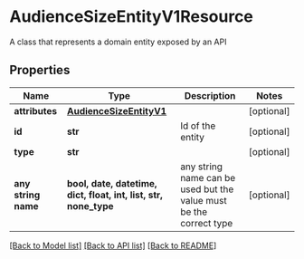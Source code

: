 # AudienceSizeEntityV1Resource

A class that represents a domain entity exposed by an API

## Properties
Name | Type | Description | Notes
------------ | ------------- | ------------- | -------------
**attributes** | [**AudienceSizeEntityV1**](AudienceSizeEntityV1.md) |  | [optional] 
**id** | **str** | Id of the entity | [optional] 
**type** | **str** |  | [optional] 
**any string name** | **bool, date, datetime, dict, float, int, list, str, none_type** | any string name can be used but the value must be the correct type | [optional]

[[Back to Model list]](../README.md#documentation-for-models) [[Back to API list]](../README.md#documentation-for-api-endpoints) [[Back to README]](../README.md)


